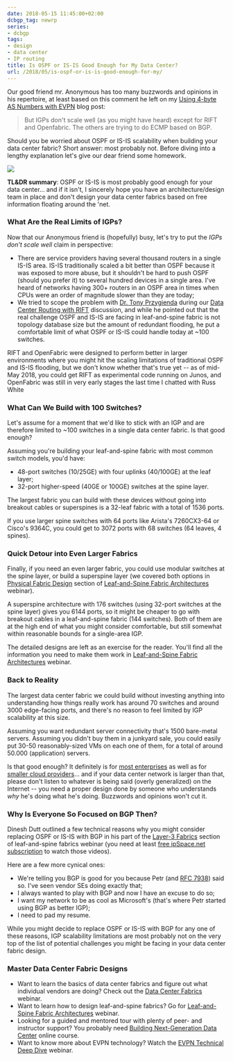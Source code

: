 ```yaml
---
date: 2018-05-15 11:45:00+02:00
dcbgp_tag: newrp
series:
- dcbgp
tags:
- design
- data center
- IP routing
title: Is OSPF or IS-IS Good Enough for My Data Center?
url: /2018/05/is-ospf-or-is-is-good-enough-for-my/
---
```

Our good friend mr. Anonymous has too many buzzwords and opinions in his repertoire, at least based on this comment he left on my [Using 4-byte AS Numbers with EVPN](/2018/05/using-4-byte-bgp-as-numbers-with-evpn/) blog post:

> But IGPs don\'t scale well (as you might have heard) except for RIFT and Openfabric. The others are trying to do ECMP based on BGP.

Should you be worried about OSPF or IS-IS scalability when building your data center fabric? Short answer: most probably not. Before diving into a lengthy explanation let\'s give our dear friend some homework.
<!--more-->
![](/2018/05/s1600-Bart+-+My+Network+Is+Not+FANG.gif)

**TL&DR summary**: OSPF or IS-IS is most probably good enough for your data center... and if it isn't, I sincerely hope you have an architecture/design team in place and don't design your data center fabrics based on free information floating around the 'net.

### What Are the Real Limits of IGPs?

Now that our Anonymous friend is (hopefully) busy, let's try to put the *IGPs don't scale well* claim in perspective:

-   There are service providers having several thousand routers in a single IS-IS area. IS-IS traditionally scaled a bit better than OSPF because it was exposed to more abuse, but it shouldn't be hard to push OSPF (should you prefer it) to several hundred devices in a single area. I've heard of networks having 300+ routers in an OSPF area in times when CPUs were an order of magnitude slower than they are today;
-   We tried to scope the problem with [Dr. Tony Przygienda](https://www.linkedin.com/in/dr-tony-przygienda-018501) during our [Data Center Routing with RIFT](/2018/03/data-center-routing-with-rift-on/) discussion, and while he pointed out that the real challenge OSPF and IS-IS are facing in leaf-and-spine fabric is not topology database size but the amount of redundant flooding, he put a comfortable limit of what OSPF or IS-IS could handle today at \~100 switches.

RIFT and OpenFabric were designed to perform better in larger environments where you might hit the scaling limitations of traditional OSPF and IS-IS flooding, but we don't know whether that's true yet -- as of mid-May 2018, you could get RIFT as experimental code running on Junos, and OpenFabric was still in very early stages the last time I chatted with Russ White

### What Can We Build with 100 Switches?

Let's assume for a moment that we'd like to stick with an IGP and are therefore limited to \~100 switches in a single data center fabric. Is that good enough?

Assuming you're building your leaf-and-spine fabric with most common switch models, you'd have:

-   48-port switches (10/25GE) with four uplinks (40/100GE) at the leaf layer;
-   32-port higher-speed (40GE or 100GE) switches at the spine layer.

The largest fabric you can build with these devices without going into breakout cables or superspines is a 32-leaf fabric with a total of 1536 ports.

If you use larger spine switches with 64 ports like Arista's 7260CX3-64 or Cisco's 9364C, you could get to 3072 ports with 68 switches (64 leaves, 4 spines).

### Quick Detour into Even Larger Fabrics

Finally, if you need an even larger fabric, you could use modular switches at the spine layer, or build a superspine layer (we covered both options in [Physical Fabric Design](https://my.ipspace.net/bin/list?id=Clos#PHY_TOPOLOGY) section of [Leaf-and-Spine Fabric Architectures](http://www.ipspace.net/Leaf-and-Spine_Fabric_Architectures) webinar).

A superspine architecture with 176 switches (using 32-port switches at the spine layer) gives you 6144 ports, so it might be cheaper to go with breakout cables in a leaf-and-spine fabric (144 switches). Both of them are at the high end of what you might consider comfortable, but still somewhat within reasonable bounds for a single-area IGP.

The detailed designs are left as an exercise for the reader. You'll find all the information you need to make them work in [Leaf-and-Spine Fabric Architectures](http://www.ipspace.net/Leaf-and-Spine_Fabric_Architectures) webinar.

### Back to Reality

The largest data center fabric we could build without investing anything into understanding how things really work has around 70 switches and around 3000 edge-facing ports, and there's no reason to feel limited by IGP scalability at this size.

Assuming you want redundant server connectivity that's 1500 bare-metal servers. Assuming you didn't buy them in a junkyard sale, you could easily put 30-50 reasonably-sized VMs on each one of them, for a total of around 50.000 (application) servers.

Is that good enough? It definitely is for [most enterprises](/2017/11/bgp-as-better-igp-when-and-where/) as well as for [smaller cloud providers](/2014/07/how-big-will-your-cloud-be/)... and if your data center network is larger than that, please don't listen to whatever is being said (overly generalized) on the Internet -- you need a proper design done by someone who understands *why* he's doing what he's doing. Buzzwords and opinions won't cut it.

### Why Is Everyone So Focused on BGP Then?

Dinesh Dutt outlined a few technical reasons why you might consider replacing OSPF or IS-IS with BGP in his part of the [Layer-3 Fabrics](https://my.ipspace.net/bin/list?id=Clos#L3_SINGLE) section of leaf-and-spine fabrics webinar (you need at least [free ipSpace.net subscription](http://www.ipspace.net/Subscription/Free) to watch those videos).

Here are a few more cynical ones:

-   We're telling you BGP is good for you because Petr (and [RFC 7938](https://tools.ietf.org/html/rfc7938)) said so. I've seen vendor SEs doing exactly that;
-   I always wanted to play with BGP and now I have an excuse to do so;
-   I want my network to be as cool as Microsoft's (that's where Petr started using BGP as better IGP);
-   I need to pad my resume.

While you might decide to replace OSPF or IS-IS with BGP for any one of these reasons, IGP scalability limitations are most probably not on the very top of the list of potential challenges you might be facing in your data center fabric design.

### Master Data Center Fabric Designs

-   Want to learn the basics of data center fabrics and figure out what individual vendors are doing? Check out the [Data Center Fabrics](http://www.ipspace.net/Data_Center_Fabrics) webinar.
-   Want to learn how to design leaf-and-spine fabrics? Go for [Leaf-and-Spine Fabric Architectures](http://www.ipspace.net/Leaf-and-Spine_Fabric_Architectures) webinar.
-   Looking for a guided and mentored tour with plenty of peer- and instructor support? You probably need [Building Next-Generation Data Center](https://www.ipspace.net/Building_Next-Generation_Data_Center) online course.
-   Want to know more about EVPN technology? Watch the [EVPN Technical Deep Dive](http://www.ipspace.net/EVPN_Technical_Deep_Dive) webinar.
